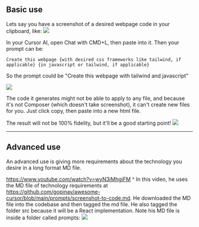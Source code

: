 ## Basic use

Lets say you have a screenshot of a desired webpage code in your clipboard, like:
![](https://i.imgur.com/MMTL9BO.png)

In your Cursor AI, open Chat with CMD+L, then paste into it. Then your prompt can be:
```
Create this webpage {with desired css frameworks like tailwind, if applicable} {in javascript or tailwind, if applicable}
```

So the prompt could be "Create this webpage with tailwind and javascript"

![](https://i.imgur.com/9F8i2Ka.png)

The code it generates might not be able to apply to any file, and because it's not Composer (which doesn't take screenshot), it can't create new files for you. Just click copy, then paste into a new html file.

The result will not be 100% fidelity, but it'll be a good starting point!
![](https://i.imgur.com/QjwTs81.png)


---

## Advanced use

An advanced use is giving more requirements about the technology you desire in a long format MD file.

https://www.youtube.com/watch?v=wyN3iMhgiFM
^ In this video, he uses the MD file of technology requirements at https://github.com/gopinav/awesome-cursor/blob/main/prompts/screenshot-to-code.md. He downloaded the MD file into the codebase and then tagged the md file. He also tagged the folder src because it will be a React implementation. Note his MD file is inside a folder called prompts:
![](https://i.imgur.com/8NtY8t0.png)
